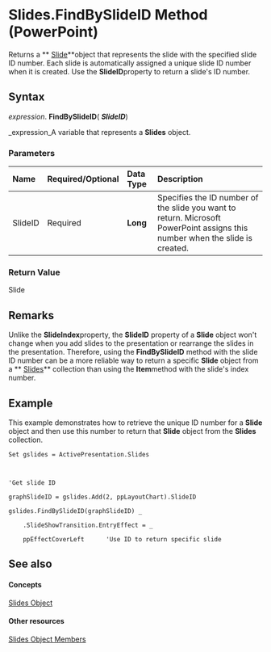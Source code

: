 
# Slides.FindBySlideID Method (PowerPoint)

Returns a  ** [Slide](afe42344-6898-00d2-ecc1-b0ed23a71fe8.md)**object that represents the slide with the specified slide ID number. Each slide is automatically assigned a unique slide ID number when it is created. Use the  **SlideID**property to return a slide's ID number.


## Syntax

 _expression_. **FindBySlideID**( **_SlideID_**)

 _expression_A variable that represents a  **Slides** object.


### Parameters



|**Name**|**Required/Optional**|**Data Type**|**Description**|
|:-----|:-----|:-----|:-----|
|SlideID|Required| **Long**|Specifies the ID number of the slide you want to return. Microsoft PowerPoint assigns this number when the slide is created.|

### Return Value

Slide


## Remarks

Unlike the  **SlideIndex**property, the  **SlideID** property of a **Slide** object won't change when you add slides to the presentation or rearrange the slides in the presentation. Therefore, using the **FindBySlideID** method with the slide ID number can be a more reliable way to return a specific **Slide** object from a ** [Slides](ba7f514c-8f6d-d5ef-333f-c1da0f2ab767.md)** collection than using the **Item**method with the slide's index number.


## Example

This example demonstrates how to retrieve the unique ID number for a  **Slide** object and then use this number to return that **Slide** object from the **Slides** collection.


```
Set gslides = ActivePresentation.Slides



'Get slide ID

graphSlideID = gslides.Add(2, ppLayoutChart).SlideID

gslides.FindBySlideID(graphSlideID) _

    .SlideShowTransition.EntryEffect = _

    ppEffectCoverLeft      'Use ID to return specific slide
```


## See also


#### Concepts


 [Slides Object](ba7f514c-8f6d-d5ef-333f-c1da0f2ab767.md)
#### Other resources


 [Slides Object Members](2f918722-1ae2-721e-7d83-e2ebca4e482a.md)
